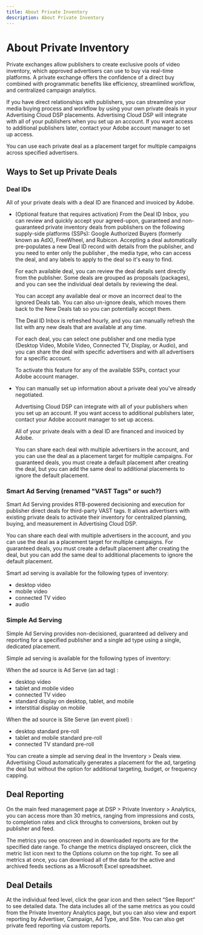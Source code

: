 ```yaml
---
title: About Private Inventory
description: About Private Inventory
---
```


# About Private Inventory

<!-- Can any of these include premium inventory? I think Deal Id Inbox offers only non-premium inventory? -->

Private exchanges allow publishers to create exclusive pools of video inventory, which approved advertisers can use to buy via real-time platforms. A private exchange offers the confidence of a direct buy combined with programmatic benefits like efficiency, streamlined workflow, and centralized campaign analytics.

If you have direct relationships with publishers, you can streamline your media buying process and workflow by using your own private deals in your Advertising Cloud DSP placements. Advertising Cloud DSP will integrate with all of your publishers when you set up an account. If you want access to additional publishers later, contact your Adobe account manager to set up access. <!-- + sentence from Ramey about how we certify the publishers -->

You can use each private deal as a placement target for multiple campaigns across specified advertisers. <!-- verify true for all -->

## Ways to Set up Private Deals

### Deal IDs  <!-- naming??? -->

All of your private deals with a deal ID are financed and invoiced by Adobe.

<!-- replacement for "deal ID" option in smart ad serving -->

* (Optional feature that requires activation) From the Deal ID Inbox, you can review and quickly accept your agreed-upon, guaranteed and non-guaranteed private inventory deals from publishers on the following supply-side platforms (SSPs): Google Authorized Buyers (formerly known as AdX), FreeWheel, and Rubicon. Accepting a deal automatically pre-populates a new Deal ID record with details from the publisher, and you need to enter only the publisher <!-- always? or just in some cases? -->, the media type, who can access the deal, and any labels to apply to the deal so it's easy to find. <!-- are labels a dimension you can report on? --> <!-- Are these deals they've already started negotiating outside of our UI, or are they being offered only in our UI? -->

   For each available deal, you can review the deal details sent directly from the publisher. Some deals are grouped as proposals (packages), and you can see the individual deal details by reviewing the deal.
   
   You can accept any available deal or move an incorrect deal to the Ignored Deals tab. You can also un-ignore deals, which moves them back to the New Deals tab so you can potentially accept them.
     
   The Deal ID Inbox is refreshed hourly, and you can manually refresh the list with any new deals that are available at any time.

   For each deal, you can select one publisher and one media type (Desktop Video, Mobile Video, Connected TV, Display, or Audio), and you can share the deal with specific advertisers and with all advertisers for a specific account.

   To activate this feature for any of the available SSPs, contact your Adobe account manager.

   <!-- more info at https://wiki.corp.adobe.com/display/TMCS/Deal+ID+inbox#DealIDinbox-WhatisdealIDinbox? -->

* You can manually set up information about a private deal you've already negotiated.

   Advertising Cloud DSP can integrate with all of your publishers when you set up an account. If you want access to additional publishers later, contact your Adobe account manager to set up access.

   All of your private deals with a deal ID are financed and invoiced by Adobe.

   You can share each deal with multiple advertisers in the account, and you can use the deal as a placement target for multiple campaigns. For guaranteed deals, you must create a default placement after creating the deal, but you can add the same deal to additional placements to ignore the default placement.

### Smart Ad Serving (renamed "VAST Tags" or such?)

<!-- From Ashley:  we will remove the "are you using a deal ID" option and we'll rename the "Smart ad serving" option, likely to be "vast tags" or something. We will also move the new deal ID form selection to be the first item to select, vs at the bottom of the selection UI.>

<!-- VAST third-party ad tags only (digital Video Ad Serving Template) -- no more deal IDs. Are we going to rename this UI/feature accordingly? -->

Smart Ad Serving provides RTB-powered decisioning and execution <!-- (and optimization, supposedly -- to maximize the value of each impression, as well as cap frequency - but is this in some way diff. than the package/placement optimization/placement capping? --> for publisher direct deals for third-party VAST tags. <!-- wording??? --> It allows advertisers with existing private deals to activate their inventory for centralized planning, buying, and measurement in Advertising Cloud DSP.

You can share each deal with multiple advertisers in the account, and you can use the deal as a placement target for multiple campaigns. For guaranteed deals, you must create a default placement after creating the deal, but you can add the same deal to additional placements to ignore the default placement.

<!-- (Training video at https://education.tubemogul.com/videos/inventory-setting-up-pmps/says we can help with issues. Do we provide services to resolve issues with smart ad serving deals that we don't for simple ad serving or Deal IDs? For managed clients only, or for self-service clients too? -->

Smart ad serving is available for the following types of inventory:

* desktop video
* mobile video
* connected TV video
* audio

### Simple Ad Serving

Simple Ad Serving provides non-decisioned, guaranteed ad delivery and reporting for a specified publisher and a single ad type using a single, dedicated placement. <!-- wording? -->

Simple ad serving is available for the following types of inventory:

When the ad source is Ad Serve (an ad tag) <!-- "When Advertising Cloud DSP or a third-party ad server will serve the ad and Advertising Cloud will provide an ad tag to send to the publisher"? -->:

* desktop video
* tablet and mobile video
* connected TV video
* standard display on desktop, tablet, and mobile
* interstitial display on mobile

When the ad source is Site Serve (an event pixel) <!-- "When the ad will be served directly by the publisher (site serve) and Advertising Cloud will provide an event tracking pixel to send to the publisher"? -->:

* desktop standard pre-roll
* tablet and mobile standard pre-roll
* connected TV standard pre-roll

You can create a simple ad serving deal in the Inventory > Deals view. Advertising Cloud automatically generates a placement for the ad, targeting the deal but without the option for additional targeting, budget, or frequency capping.






<!-- old UI -- see if these still exist in the latest and update/reorg all as needed -->



## Deal Reporting

On the main feed management page at DSP > Private Inventory > Analytics, you can access more than 30 metrics, ranging from impressions and costs, to completion rates and click throughs to conversions, broken out by publisher and feed.

<!-- screen shot -->

The metrics you see onscreen and in downloaded reports are for the specified date range. To change the metrics displayed onscreen, click the metric list icon next to the Options column on the top right. To see all metrics at once, you can download all of the data for the active and archived feeds sections as a Microsoft Excel spreadsheet.

<!-- screen shot -->

## Deal Details

At the individual feed level, click the gear icon and then select “See Report” to see detailed data. The data includes all of the same metrics as you could from the Private Inventory Analytics page, but you can also view and export reporting by Advertiser, Campaign, Ad Type, and Site. You can also get private feed reporting via custom reports.

<!-- screen shot -->
